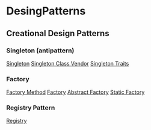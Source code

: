 # DesingPatterns

<h2>Creational Design Patterns</h2>

<h3>Singleton (antipattern)</h3>

<a href="github">Singleton</a>
<a href="github">Singleton Class Vendor</a>
<a href="github">Singleton Traits</a>

<h3>Factory</h3>
<a href="github">Factory Method</a>
<a href="github">Factory</a>
<a href="github">Abstract Factory</a>
<a href="github">Static Factory</a>

<h3>Registry Pattern</h3>
<a href="github">Registry</a>
